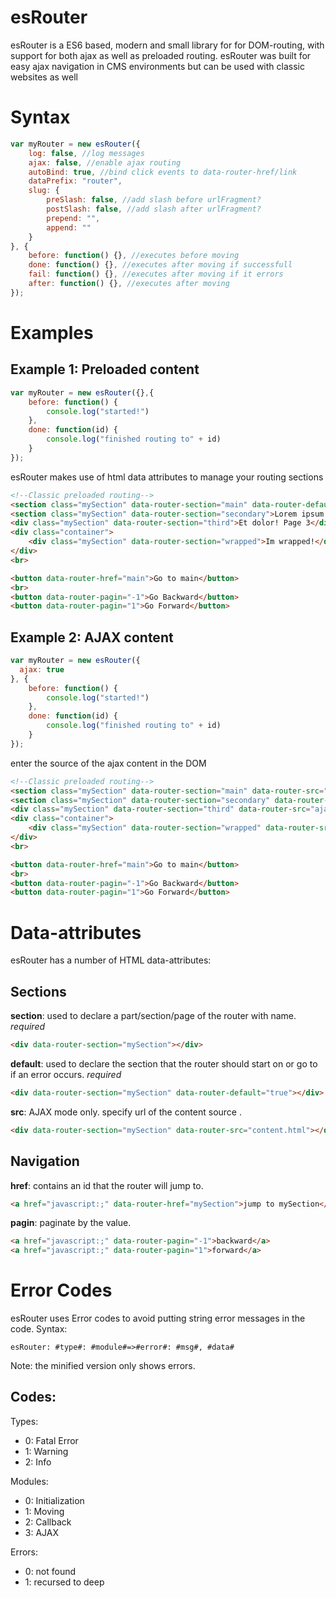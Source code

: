 # esRouter

esRouter is a ES6 based, modern and small library for for DOM-routing, with support for both ajax as well as preloaded routing. esRouter was built for easy ajax navigation in CMS environments but can be used with classic websites as well

# Syntax

```javascript
var myRouter = new esRouter({
    log: false, //log messages
    ajax: false, //enable ajax routing
    autoBind: true, //bind click events to data-router-href/link
    dataPrefix: "router",
    slug: {
        preSlash: false, //add slash before urlFragment?
        postSlash: false, //add slash after urlFragment?
        prepend: "",
        append: ""
    }
}, {
    before: function() {}, //executes before moving
    done: function() {}, //executes after moving if successfull
    fail: function() {}, //executes after moving if it errors
    after: function() {}, //executes after moving
});
```

# Examples

## Example 1: Preloaded content

```javascript
var myRouter = new esRouter({},{
    before: function() {
        console.log("started!")
    },
    done: function(id) {
        console.log("finished routing to" + id)
    }
});
```

esRouter makes use of html data attributes to manage your routing sections

```html
<!--Classic preloaded routing-->
<section class="mySection" data-router-section="main" data-router-default="true">Hello World! Page 1</section>
<section class="mySection" data-router-section="secondary">Lorem ipsum! Page 2</section>
<div class="mySection" data-router-section="third">Et dolor! Page 3</div>
<div class="container">
    <div class="mySection" data-router-section="wrapped">Im wrapped!</div>
</div>
<br>

<button data-router-href="main">Go to main</button>
<br>
<button data-router-pagin="-1">Go Backward</button>
<button data-router-pagin="1">Go Forward</button>
```

## Example 2: AJAX content

```javascript
var myRouter = new esRouter({
  ajax: true
}, {
    before: function() {
        console.log("started!")
    },
    done: function(id) {
        console.log("finished routing to" + id)
    }
});
```

enter the source of the ajax content in the DOM

```html
<!--Classic preloaded routing-->
<section class="mySection" data-router-section="main" data-router-src="ajax/main.html" data-router-default="true"></section>
<section class="mySection" data-router-section="secondary" data-router-src="ajax/secondary.html"></section>
<div class="mySection" data-router-section="third" data-router-src="ajax/third.html"></div>
<div class="container">
    <div class="mySection" data-router-section="wrapped" data-router-src="ajax/last.html"></div>
</div>
<br>

<button data-router-href="main">Go to main</button>
<br>
<button data-router-pagin="-1">Go Backward</button>
<button data-router-pagin="1">Go Forward</button>
```

# Data-attributes

esRouter has a number of HTML data-attributes:

## Sections

**section**: used to declare a part/section/page of the router with name. _required_

```html
<div data-router-section="mySection"></div>
```

**default**: used to declare the section that the router should start on or go to if an error occurs. _required_

```html
<div data-router-section="mySection" data-router-default="true"></div>
```

**src**: AJAX mode only. specify url of the content source .

```html
<div data-router-section="mySection" data-router-src="content.html"></div>
```

## Navigation

**href**: contains an id that the router will jump to.

```html
<a href="javascript:;" data-router-href="mySection">jump to mySection</a>
```

**pagin**: paginate by the value.

```html
<a href="javascript:;" data-router-pagin="-1">backward</a>
<a href="javascript:;" data-router-pagin="1">forward</a>
```

# Error Codes

esRouter uses Error codes to avoid putting string error messages in the code. Syntax:

```text
esRouter: #type#: #module#=>#error#: #msg#, #data#
```

Note: the minified version only shows errors.

## Codes:

Types:

- 0: Fatal Error
- 1: Warning
- 2: Info

Modules:

- 0: Initialization
- 1: Moving
- 2: Callback
- 3: AJAX

Errors:

- 0: not found
- 1: recursed to deep
